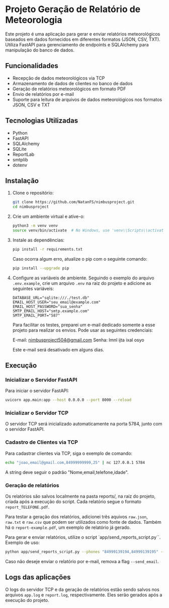 # Projeto Geração de Relatório de Meteorologia

Este projeto é uma aplicação para gerar e enviar relatórios meteorológicos baseados em dados fornecidos em diferentes formatos (JSON, CSV, TXT). Utiliza FastAPI para gerenciamento de endpoints e SQLAlchemy para manipulação do banco de dados.

## Funcionalidades

- Recepção de dados meteorológicos via TCP
- Armazenamento de dados de clientes no banco de dados
- Geração de relatórios meteorológicos em formato PDF
- Envio de relatórios por e-mail
- Suporte para leitura de arquivos de dados meteorológicos nos formatos JSON, CSV e TXT

## Tecnologias Utilizadas

- Python
- FastAPI
- SQLAlchemy
- SQLite
- ReportLab
- smtplib
- dotenv

## Instalação

1. Clone o repositório:

    ```bash
    git clone https://github.com/NatanFS/nimbusproject.git
    cd nimbusproject
    ```

2. Crie um ambiente virtual e ative-o:

    ```bash
    python3 -m venv venv
    source venv/bin/activate  # No Windows, use 'venv\\Scripts\\activate'
    ```

3. Instale as dependências:

    ```bash
    pip install -r requirements.txt
    ```

    Caso ocorra algum erro, atualize o pip com o seguinte comando:

    ```bash
    pip install --upgrade pip
    ```

4. Configure as variáveis de ambiente. Seguindo o exemplo do arquivo `.env.example`, crie um arquivo `.env` na raiz do projeto e adicione as seguintes variáveis:

    ```env
    DATABASE_URL="sqlite:///./test.db"
    EMAIL_HOST_USER="seu_email@example.com"
    EMAIL_HOST_PASSWORD="sua_senha"
    SMTP_EMAIL_HOST="smtp.example.com"
    SMTP_EMAIL_PORT="587"
    ```

    Para facilitar os testes, preparei um e-mail dedicado somente a esse projeto para realizar os envios. Pode usar as seguintes credenciais:

    E-mail: nimbusproject504@gmail.com
    Senha: lmnl ijta ixal osyo

    Este e-mail será desativado em alguns dias. 

## Execução

### Inicializar o Servidor FastAPI

Para iniciar o servidor FastAPI:

```bash
uvicorn app.main:app --host 0.0.0.0 --port 8000 --reload
```

### Inicializar o Servidor TCP

O servidor TCP será inicializado automaticamente na porta 5784, junto com o servidor FastAPI.

### Cadastro de Clientes via TCP 

Para cadastrar clientes via TCP, siga o exemplo de comando: 

```bash
echo "joao,email@gmail.com,84999999999,25" | nc 127.0.0.1 5784  
```

A string deve seguir o padrão "Nome,email,telefone,idade".

### Geração de relatórios

Os relatórios são salvos localmente na pasta reports/, na raíz do projeto, criada após a execução do script. Cada relatório segue o formato `report_TELEFONE.pdf`. 

Para testar a geração dos relatórios, adicionei três aquivos `raw.json`, `raw.txt` e `raw.csv` que podem ser utilizados como fonte de dados. Também há o `report-example.pdf`, um exemplo de relatório já gerado.

Para gerar e enviar relatórios, utilize o script `app/send_reports_script.py``. Exemplo de uso:

```bash
python app/send_reports_script.py --phones "84999139194,84999139195" --date "2024-01-01T12:00" --raw "path/to/raw.json" --send_email
```

Caso não deseje enviar o relatório por e-mail, remova a flag `--send_email`.

## Logs das aplicações

O logs do servidor TCP e da geração de relatórios estão sendo salvos nos arquivos `app.log` e `report.log`, respectivamente. Eles serão gerados após a execução do projeto.  
